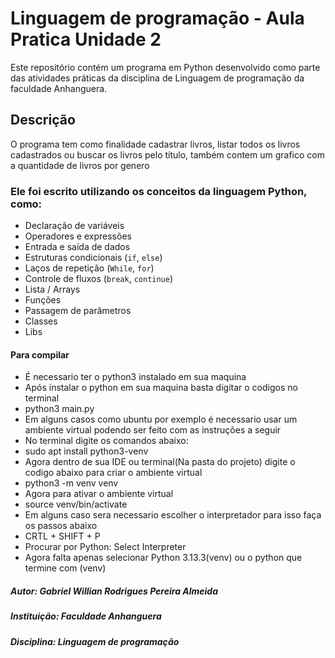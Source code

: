 # Linguagem de programação - Aula Pratica Unidade 2

Este repositório contém um programa em Python desenvolvido como parte das atividades práticas da disciplina de Linguagem de programação da faculdade Anhanguera.

## Descrição
O programa tem como finalidade cadastrar livros, listar todos os livros cadastrados ou buscar os livros pelo título, também contem um grafico com a quantidade de livros por genero

### Ele foi escrito utilizando os conceitos da linguagem Python, como:
- Declaração de variáveis
- Operadores e expressões
- Entrada e saída de dados
- Estruturas condicionais (`if`, `else`)
- Laços de repetição (`While`, `for`)
- Controle de fluxos (`break`, `continue`)
- Lista / Arrays
- Funções
- Passagem de parâmetros
- Classes
- Libs

#### Para compilar
- É necessario ter o python3 instalado em sua maquina
- Após instalar o python em sua maquina basta digitar o codigos no terminal
- python3 main.py
- Em alguns casos como ubuntu por exemplo é necessario usar um ambiente virtual podendo ser feito com as instruções a seguir
- No terminal digite os comandos abaixo:
- sudo apt install python3-venv
- Agora dentro de sua IDE ou terminal(Na pasta do projeto) digite o codigo abaixo para criar o ambiente virtual
- python3 -m venv venv
- Agora para ativar o ambiente virtual
- source venv/bin/activate
- Em alguns caso sera necessario escolher o interpretador para isso faça os passos abaixo
- CRTL + SHIFT + P
- Procurar por Python: Select Interpreter
- Agora falta apenas selecionar Python 3.13.3(venv) ou o python que termine com (venv)

##### Autor: Gabriel Willian Rodrigues Pereira Almeida
##### Instituição: Faculdade Anhanguera
##### Disciplina: Linguagem de programação
